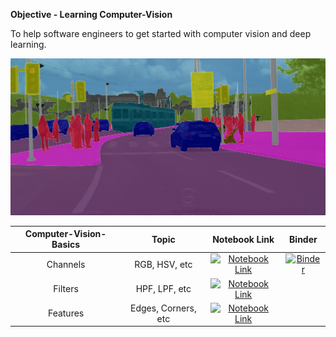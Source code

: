 **Objective - Learning Computer-Vision**

To help software engineers to get started with computer vision and deep learning.

![Computer-Vision](Images/imageSegmentation.jpg)

| Computer-Vision-Basics | Topic | Notebook Link | Binder |
| :---: | :----:       | :---:       | :---:       | 
| Channels | RGB, HSV, etc | [![Notebook Link](https://img.shields.io/badge/Notebook--green.svg)](https://github.com/Mayurji/Computer-Vision/blob/master/computer-vision-basics/Computer%20Vision%20Basics%20-%20Part%20-%20I.ipynb)| [![Binder](https://mybinder.org/badge_logo.svg)](https://mybinder.org/v2/gh/Mayurji/Computer-Vision/blob/master/computer-vision-basics/Computer%20Vision%20Basics%20-%20Part%20-%20I.ipynb/HEAD) |
| Filters | HPF, LPF, etc | [![Notebook Link](https://img.shields.io/badge/Notebook--green.svg)](https://github.com/Mayurji/Computer-Vision/blob/master/computer-vision-basics/Computer%20Vision%20Basics%20-%20Part%20-%20II.ipynb)| |
| Features | Edges, Corners, etc | [![Notebook Link](https://img.shields.io/badge/Notebook--green.svg)](https://github.com/Mayurji/Computer-Vision/blob/master/computer-vision-basics/Computer%20Vision%20Basics%20-%20Part%20-%20III.ipynb)| |